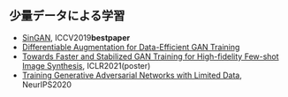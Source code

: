<a id="LowData"></a>

## 少量データによる学習

- [SinGAN](https://arxiv.org/abs/1905.01164), ICCV2019**bestpaper**
- [Differentiable Augmentation for Data-Efficient GAN Training](https://arxiv.org/abs/2006.10738)
- [Towards Faster and Stabilized GAN Training for High-fidelity Few-shot Image Synthesis](https://arxiv.org/abs/2101.04775.pdf), ICLR2021(poster)
- [Training Generative Adversarial Networks with Limited Data](https://arxiv.org/abs/2006.06676.pdf), NeurIPS2020